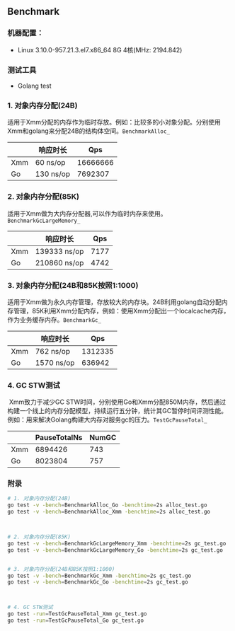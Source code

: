 ## Benchmark

### 机器配置：

* Linux 3.10.0-957.21.3.el7.x86_64   		   8G    		   4核(MHz: 2194.842)

### 测试工具

* Golang test

### 1. 对象内存分配(24B)

适用于Xmm分配的内存作为临时存放。例如：比较多的小对象分配。分别使用Xmm和golang来分配24B的结构体空间。`BenchmarkAlloc_`

|      | 响应时长  | Qps      |
| ---- | --------- | -------- |
| Xmm  | 60 ns/op  | 16666666 |
| Go   | 130 ns/op | 7692307  |

### 2. 对象内存分配(85K)

​    适用于Xmm做为大内存分配器,可以作为临时内存来使用。`BenchmarkGcLargeMemory_`

|      | 响应时长     | Qps  |
| ---- | ------------ | ---- |
| Xmm  | 139333 ns/op | 7177 |
| Go   | 210860 ns/op | 4742 |

### 3. 对象内存分配(24B和85K按照1:1000)

​    适用于Xmm做为永久内存管理，存放较大的内存块。24B利用golang自动分配内存管理，85K利用Xmm分配内存，例如：使用Xmm分配出一个localcache内存，作为业务缓存内存。`BenchmarkGc_`

|      | 响应时长   | Qps     |
| ---- | ---------- | ------- |
| Xmm  | 762 ns/op  | 1312335 |
| Go   | 1570 ns/op | 636942  |

### 4. GC STW测试

​    Xmm致力于减少GC STW时间，分别使用Go和Xmm分配850M内存，然后通过构建一个线上的内存分配模型，持续运行五分钟，统计其GC暂停时间评测性能。例如：用来解决Golang构建大内存对服务gc的压力。`TestGcPauseTotal_`

|      | PauseTotalNs | NumGC |
| ---- | ------------ | ----- |
| Xmm  | 6894426      | 743   |
| Go   | 8023804      | 757   |



### 附录

```sh
# 1. 对象内存分配(24B)
go test -v -bench=BenchmarkAlloc_Go -benchtime=2s alloc_test.go
go test -v -bench=BenchmarkAlloc_Xmm -benchtime=2s alloc_test.go



# 2. 对象内存分配(85K)
go test -v -bench=BenchmarkGcLargeMemory_Xmm -benchtime=2s gc_test.go
go test -v -bench=BenchmarkGcLargeMemory_Go -benchtime=2s gc_test.go


# 3. 对象内存分配(24B和85K按照1:1000)
go test -v -bench=BenchmarkGc_Xmm -benchtime=2s gc_test.go
go test -v -bench=BenchmarkGc_Go -benchtime=2s gc_test.go



# 4. GC STW测试
go test -run=TestGcPauseTotal_Xmm gc_test.go
go test -run=TestGcPauseTotal_Go gc_test.go
```

